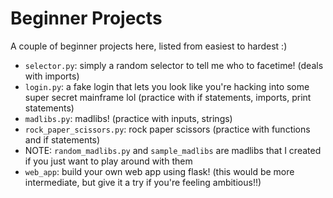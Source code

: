 # Beginner Projects

A couple of beginner projects here, listed from easiest to hardest :)

- `selector.py`: simply a random selector to tell me who to facetime! (deals with imports)
- `login.py`: a fake login that lets you look like you're hacking into some super secret mainframe lol (practice with if statements, imports, print statements)
- `madlibs.py`: madlibs! (practice with inputs, strings)
- `rock_paper_scissors.py`: rock paper scissors (practice with functions and if statements)
- NOTE: `random_madlibs.py` and `sample_madlibs` are madlibs that I created if you just want to play around with them
- `web_app`: build your own web app using flask! (this would be more intermediate, but give it a try if you're feeling ambitious!!)

